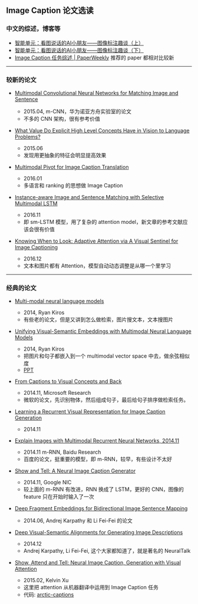 ## Image Caption 论文选读

### 中文的综述，博客等

- [智能单元：看图说话的AI小朋友——图像标注趣谈（上）](https://zhuanlan.zhihu.com/p/22408033)
- [智能单元：看图说话的AI小朋友——图像标注趣谈（下）](https://zhuanlan.zhihu.com/p/22520434)
- [Image Caption 任务综述 | PaperWeekly](http://mp.weixin.qq.com/s?src=3&timestamp=1489138990&ver=1&signature=xSUpxVgIS-RRb0fh0XqX0q*PNbsdKBcgbJv2mguLz0ZoSLmVqVwoVW9OPkLGQ1PWJLdPxCRiZgFCWEkoZBlD5pC**mH7Z4VpF3GvNzpLi1TK221p1Sfd3iHROtqAmwQMRxkMKDCxyotOOXnHPTqKTwc9nkIUQzyyTkzg75jqqzI=) 推荐的 paper 都相对比较新

---

### 较新的论文

- [Multimodal Convolutional Neural Networks for Matching Image and Sentence](https://arxiv.org/abs/1504.06063)
  - 2015.04, m-CNN，华为诺亚方舟实验室的论文
  - 不多的 CNN 架构，很有参考价值

- [What Value Do Explicit High Level Concepts Have in Vision to Language Problems?](https://arxiv.org/abs/1506.01144)
  - 2015.06
  - 发现用更抽象的特征会明显提高效果

- [Multimodal Pivot for Image Caption Translation](https://arxiv.org/abs/1601.03916)
  - 2016.01
  - 多语言和 ranking 的思想做 Image Caption 

- [Instance-aware Image and Sentence Matching with Selective Multimodal LSTM](https://arxiv.og/pdf/1611.05588)
  - 2016.11
  - 即 sm-LSTM 模型，用了复杂的 attention model，新文章的参考文献应该会很有价值

- [Knowing When to Look: Adaptive Attention via A Visual Sentinel for Image Captioning](https://arxiv.org/abs/1612.01887)
  - 2016.12
  - 文本和图片都有 Attention，模型自动动态调整是从哪一个里学习

---

### 经典的论文

- [Multi-modal neural language models](http://www.cs.toronto.edu/~rkiros/papers/mnlm2013.pdf)
  - 2014, Ryan Kiros
  - 有些老的论文，但是又讲到怎么做检索，图片搜文本，文本搜图片

- [Unifying Visual-Semantic Embeddings with Multimodal Neural Language Models](https://arxiv.org/abs/1411.2539)
  - 2014, Ryan Kiros
  - 把图片和句子都嵌入到一个 multimodal vector space 中去，做余弦相似度
  - [PPT](http://www.cs.toronto.edu/~fidler/slides/2017/CSC2539/DavidMadras-CSC2539.pdf)

- [From Captions to Visual Concepts and Back](https://arxiv.org/abs/1411.4952)
  - 2014.11, Microsoft Research
  - 微软的论文，先识别物体，然后组成句子，最后给句子排序做检索任务。

- [Learning a Recurrent Visual Representation for Image Caption Generation](https://arxiv.org/abs/1411.5654)
  - 2014.11

- [Explain Images with Multimodal Recurrent Neural Networks, 2014.11](https://arxiv.org/abs/1410.1090)
  - 2014.11 m-RNN, Baidu Research
  - 百度的论文，挺重要的模型，即 m-RNN，较早，有些设计不太好

- [Show and Tell: A Neural Image Caption Generator](https://arxiv.org/abs/1411.4555)
  - 2014.11, Google NIC
  - 较上面的 m-RNN 有改进，RNN 换成了 LSTM，更好的 CNN，图像的 feature 只在开始时输入了一次

- [Deep Fragment Embeddings for Bidirectional Image Sentence Mapping](https://arxiv.org/abs/1406.5679)
  - 2014.06, Andrej Karpathy 和 Li Fei-Fei 的论文

- [Deep Visual-Semantic Alignments for Generating Image Descriptions](https://arxiv.org/abs/1412.2306)
  - 2014.12
  - Andrej Karpathy, Li Fei-Fei, 这个大家都知道了，就是著名的 NeuralTalk

- [Show, Attend and Tell: Neural Image Caption, Generation with Visual Attention](https://arxiv.org/abs/1502.03044)
  - 2015.02, Kelvin Xu
  - 这里把 attention 从机器翻译中运用到 Image Caption 任务
  - 代码: [arctic-captions](https://github.com/kelvinxu/arctic-captions)
